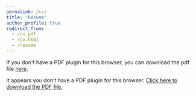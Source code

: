 ```yaml
---
permalink: /cv/
title: "Résumé"
author_profile: true
redirect_from: 
  - /cv_pdf
  - /cv.html
  - /resume
---
```

If you don't have a PDF plugin for this browser, you can download the pdf file [here](https://www.adtma.pw/assets/pdfs/AdiatmaResume.pdf).

<object data="https://www.adtma.pw/assets/pdfs/AdiatmaResume.pdf" type="application/pdf" width="100%" style="height:50vh;">
  <p>It appears you don't have a PDF plugin for this browser.
  <a href="https://www.adtma.pw/assets/pdfs/AdiatmaResume.pdf">Click here to download the PDF file.</a></p>
</object>